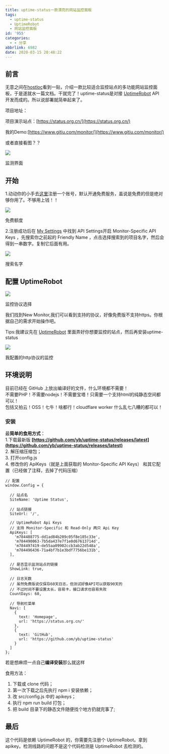 ```yaml
---
title: uptime-status一款漂亮的网站监控面板
tags:
  - uptime-status
  - UptimeRobot
  - 网站监控面板
id: '955'
categories:
  - - 分享
abbrlink: 6982
date: 2020-03-15 20:48:22
---
```



## 前言

无意之间在[hostloc](https://www.hostloc.com)看到一贴，介绍一款比较适合监控站点的多功能网站监控面板，于是遂就水一篇文档。干就完了！uptime-status是对接 [UptimeRobot](https://uptimerobot.com) API 开发而成的。所以说部署就简单起来了。

项目地址：

项目演示站点：[https://status.org.cn/](https://status.org.cn/)

我的Demo:[https://www.gitiu.com/monitor/](https://www.gitiu.com/monitor/)

或者直接看图？？

![](https://cdn.gitiu.com/wp-content/uploads/2020/03/1584267915-8a5d86c5b1db6.png)

监测界面

## 开始

1.动动你的小手去[这里](https://uptimerobot.com/signUp)注册一个账号，默认开通免费服务，虽说是免费的但是绝对够你用了。不够用上钱！！

![](https://cdn.gitiu.com/wp-content/uploads/2020/03/uptime-status2.png)

免费额度

2.注册成功后在 [My Settings](https://uptimerobot.com/dashboard#mySettings) 中找到 API Settings开启 Monitor-Specific API Keys ，先搜索你之前起的 Friendly Name ，点击选择搜索到的项目名字，然后会得到一串数字。复制它后面有用。

![](https://cdn.gitiu.com/wp-content/uploads/2020/03/1584287650-5c87954175136.png)

搜索名字

## 配置 UptimeRobot

![](https://cdn.gitiu.com/wp-content/uploads/2020/03/1584276545-2802dcbd868a3.png)

监控协议选择

我们找到New Monitor,我们可以看到支持的协议，好像免费版不支持https。你根据自己的需求开始操作吧。

Tips:我建议先在 [UptimeRobot](https://uptimerobot.com/) 里面弄好你想要监控的站点，然后再安装uptime-status

![](https://cdn.gitiu.com/wp-content/uploads/2020/03/1584276545-79258c3cddd86.png)

我配置的http协议的监控

## 环境说明

目前已经在 GitHub 上放出编译好的文件，什么环境都不需要！  
不需要PHP！不需要nodejs！不需要宝塔！只需要一个支持html的纯静态空间都可以！  
包括又拍云！OSS！七牛！啥都行！cloudflare worker 什么乱七八糟的都可以！

### 安装

最**简单的食用方式**：  
1.下载最新版 **[https://github.com/yb/uptime-status/releases/latest](https://github.com/yb/uptime-status/releases/latest)**  
2\. 解压缩压缩包；  
3\. 打开config.js  
4\. 修改你的 ApiKeys（就是上面获取的 Monitor-Specific API Keys） 和其它配置（已经做了注释，去掉了代码压缩）  

```
// 配置
window.Config = {

  // 站点名
  SiteName: 'Uptime Status',

  // 站点链接
  SiteUrl: '/',

  // UptimeRobot Api Keys
  // 支持 Monitor-Specific 和 Read-Only 两只 Api Key
  ApiKeys: [
    'm784488775-dd1ad84b209c05f8e185c33e',
    'm784490063-7b5da437e7f1e0d67613714d',
    'm784497419-de55aa09902ccb3ab22d548a',
    'm784496436-71a4bf7b1e3bdf7756be131b',
  ],

  // 是否显示监测站点的链接
  ShowLink: true,

  // 日志天数
  // 虽然免费版说仅保存60天日志，但测试好像API可以获取90天的
  // 不过时间不要设置太长，容易卡，接口请求也容易失败
  CountDays: 60,

  // 导航栏菜单
  Navi: [
    {
      text: 'Homepage',
      url: 'https://status.org.cn/'
    },
    {
      text: 'GitHub',
      url: 'https://github.com/yb/uptime-status'
    }
  ]
};
```

若是想麻烦一点自己**编译安装**那么就这样

食用方法：  
1. 下载或 clone 代码；  
2. 第一次下载之后先执行 npm i 安装依赖；  
3. 改 src/config.js 中的 apikeys；  
4. 执行 npm run build 打包；  
5. 把 build 目录下的静态文件随便找个地方扔就完事了;

## 最后

  
这个代码是依赖 UptimeRobot 的，你需要先注册个 UptimeRobot。拿到apikey。检测线路的问题不是这个代码检测是 UptimeRobot 去检测的。
